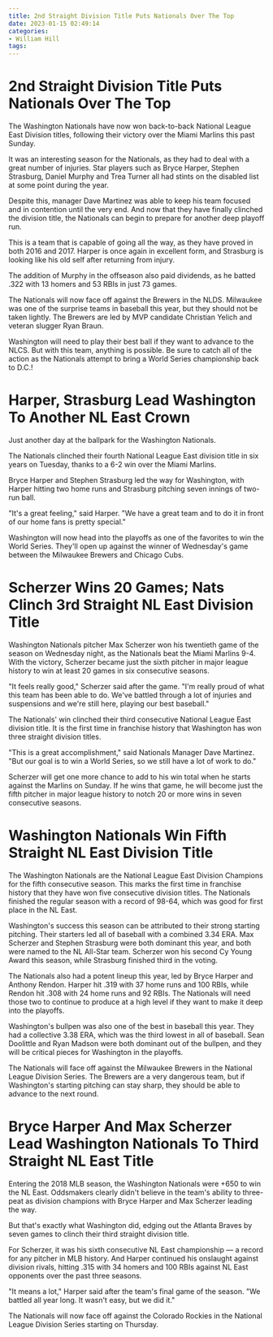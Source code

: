 ```yaml
---
title: 2nd Straight Division Title Puts Nationals Over The Top
date: 2023-01-15 02:49:14
categories:
- William Hill
tags:
---
```



#  2nd Straight Division Title Puts Nationals Over The Top

The Washington Nationals have now won back-to-back National League East Division titles, following their victory over the Miami Marlins this past Sunday.

It was an interesting season for the Nationals, as they had to deal with a great number of injuries. Star players such as Bryce Harper, Stephen Strasburg, Daniel Murphy and Trea Turner all had stints on the disabled list at some point during the year.

Despite this, manager Dave Martinez was able to keep his team focused and in contention until the very end. And now that they have finally clinched the division title, the Nationals can begin to prepare for another deep playoff run.

This is a team that is capable of going all the way, as they have proved in both 2016 and 2017. Harper is once again in excellent form, and Strasburg is looking like his old self after returning from injury.

The addition of Murphy in the offseason also paid dividends, as he batted .322 with 13 homers and 53 RBIs in just 73 games.

The Nationals will now face off against the Brewers in the NLDS. Milwaukee was one of the surprise teams in baseball this year, but they should not be taken lightly. The Brewers are led by MVP candidate Christian Yelich and veteran slugger Ryan Braun.

Washington will need to play their best ball if they want to advance to the NLCS. But with this team, anything is possible. Be sure to catch all of the action as the Nationals attempt to bring a World Series championship back to D.C.!

#  Harper, Strasburg Lead Washington To Another NL East Crown

Just another day at the ballpark for the Washington Nationals.

The Nationals clinched their fourth National League East division title in six years on Tuesday, thanks to a 6-2 win over the Miami Marlins.

Bryce Harper and Stephen Strasburg led the way for Washington, with Harper hitting two home runs and Strasburg pitching seven innings of two-run ball.

"It's a great feeling," said Harper. "We have a great team and to do it in front of our home fans is pretty special."

Washington will now head into the playoffs as one of the favorites to win the World Series. They'll open up against the winner of Wednesday's game between the Milwaukee Brewers and Chicago Cubs.

#  Scherzer Wins 20 Games; Nats Clinch 3rd Straight NL East Division Title

Washington Nationals pitcher Max Scherzer won his twentieth game of the season on Wednesday night, as the Nationals beat the Miami Marlins 9-4. With the victory, Scherzer became just the sixth pitcher in major league history to win at least 20 games in six consecutive seasons.

"It feels really good," Scherzer said after the game. "I'm really proud of what this team has been able to do. We've battled through a lot of injuries and suspensions and we're still here, playing our best baseball."

The Nationals' win clinched their third consecutive National League East division title. It is the first time in franchise history that Washington has won three straight division titles.

"This is a great accomplishment," said Nationals Manager Dave Martinez. "But our goal is to win a World Series, so we still have a lot of work to do."

Scherzer will get one more chance to add to his win total when he starts against the Marlins on Sunday. If he wins that game, he will become just the fifth pitcher in major league history to notch 20 or more wins in seven consecutive seasons.

#  Washington Nationals Win Fifth Straight NL East Division Title

The Washington Nationals are the National League East Division Champions for the fifth consecutive season. This marks the first time in franchise history that they have won five consecutive division titles. The Nationals finished the regular season with a record of 98-64, which was good for first place in the NL East.

Washington's success this season can be attributed to their strong starting pitching. Their starters led all of baseball with a combined 3.34 ERA. Max Scherzer and Stephen Strasburg were both dominant this year, and both were named to the NL All-Star team. Scherzer won his second Cy Young Award this season, while Strasburg finished third in the voting.

The Nationals also had a potent lineup this year, led by Bryce Harper and Anthony Rendon. Harper hit .319 with 37 home runs and 100 RBIs, while Rendon hit .308 with 24 home runs and 92 RBIs. The Nationals will need those two to continue to produce at a high level if they want to make it deep into the playoffs.

Washington's bullpen was also one of the best in baseball this year. They had a collective 3.38 ERA, which was the third lowest in all of baseball. Sean Doolittle and Ryan Madson were both dominant out of the bullpen, and they will be critical pieces for Washington in the playoffs.

The Nationals will face off against the Milwaukee Brewers in the National League Division Series. The Brewers are a very dangerous team, but if Washington's starting pitching can stay sharp, they should be able to advance to the next round.

#  Bryce Harper And Max Scherzer Lead Washington Nationals To Third Straight NL East Title

Entering the 2018 MLB season, the Washington Nationals were +650 to win the NL East. Oddsmakers clearly didn't believe in the team's ability to three-peat as division champions with Bryce Harper and Max Scherzer leading the way.

But that's exactly what Washington did, edging out the Atlanta Braves by seven games to clinch their third straight division title.

For Scherzer, it was his sixth consecutive NL East championship — a record for any pitcher in MLB history. And Harper continued his onslaught against division rivals, hitting .315 with 34 homers and 100 RBIs against NL East opponents over the past three seasons.

"It means a lot," Harper said after the team's final game of the season. "We battled all year long. It wasn't easy, but we did it."

The Nationals will now face off against the Colorado Rockies in the National League Division Series starting on Thursday.